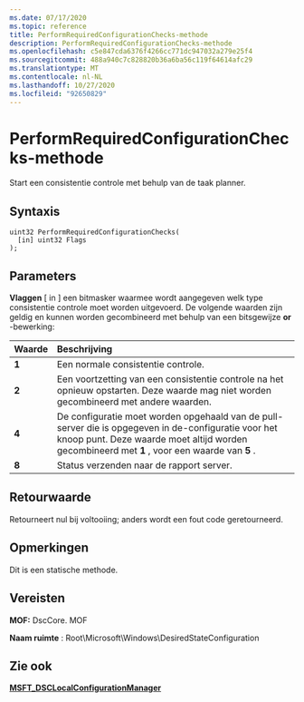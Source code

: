 ```yaml
---
ms.date: 07/17/2020
ms.topic: reference
title: PerformRequiredConfigurationChecks-methode
description: PerformRequiredConfigurationChecks-methode
ms.openlocfilehash: c5e847cda6376f4266cc771dc947032a279e25f4
ms.sourcegitcommit: 488a940c7c828820b36a6ba56c119f64614afc29
ms.translationtype: MT
ms.contentlocale: nl-NL
ms.lasthandoff: 10/27/2020
ms.locfileid: "92650829"
---
```

# <a name="performrequiredconfigurationchecks-method"></a>PerformRequiredConfigurationChecks-methode

Start een consistentie controle met behulp van de taak planner.

## <a name="syntax"></a>Syntaxis

```mof
uint32 PerformRequiredConfigurationChecks(
  [in] uint32 Flags
);
```

## <a name="parameters"></a>Parameters

**Vlaggen** \[ in \] een bitmasker waarmee wordt aangegeven welk type consistentie controle moet worden uitgevoerd. De volgende waarden zijn geldig en kunnen worden gecombineerd met behulp van een bitsgewijze **or** -bewerking:

|Waarde |Beschrijving |
|:--- |:---|
|**1** | Een normale consistentie controle. |
|**2** | Een voortzetting van een consistentie controle na het opnieuw opstarten. Deze waarde mag niet worden gecombineerd met andere waarden. |
|**4** | De configuratie moet worden opgehaald van de pull-server die is opgegeven in de-configuratie voor het knoop punt. Deze waarde moet altijd worden gecombineerd met **1** , voor een waarde van **5** . |
|**8** | Status verzenden naar de rapport server. |

## <a name="return-value"></a>Retourwaarde

Retourneert nul bij voltooiing; anders wordt een fout code geretourneerd.

## <a name="remarks"></a>Opmerkingen

Dit is een statische methode.

## <a name="requirements"></a>Vereisten

**MOF:** DscCore. MOF

**Naam ruimte** : Root\Microsoft\Windows\DesiredStateConfiguration

## <a name="see-also"></a>Zie ook

[**MSFT_DSCLocalConfigurationManager**](msft-dsclocalconfigurationmanager.md)
